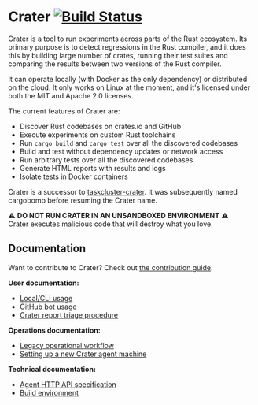 # Crater [![Build Status](https://travis-ci.org/rust-lang-nursery/crater.svg?branch=master)](https://travis-ci.org/rust-lang-nursery/crater)

Crater is a tool to run experiments across parts of the Rust ecosystem. Its
primary purpose is to detect regressions in the Rust compiler, and it does this
by building large number of crates, running their test suites and comparing the
results between two versions of the Rust compiler.

It can operate locally (with Docker as the only dependency) or distributed on
the cloud. It only works on Linux at the moment, and it's licensed under both
the MIT and Apache 2.0 licenses.

The current features of Crater are:

* Discover Rust codebases on crates.io and GitHub
* Execute experiments on custom Rust toolchains
* Run `cargo build` and `cargo test` over all the discovered codebases
* Build and test without dependency updates or network access
* Run arbitrary tests over all the discovered codebases
* Generate HTML reports with results and logs
* Isolate tests in Docker containers

Crater is a successor to
[taskcluster-crater](https://github.com/brson/taskcluster-crater). It was
subsequently named cargobomb before resuming the Crater name.

:warning: **DO NOT RUN CRATER IN AN UNSANDBOXED ENVIRONMENT** :warning:  
Crater executes malicious code that will destroy what you love.

## Documentation

Want to contribute to Crater? Check out [the contribution
guide](CONTRIBUTING.md).

**User documentation:**

* [Local/CLI usage](docs/cli-usage.md)
* [GitHub bot usage](docs/bot-usage.md)
* [Crater report triage procedure](docs/report-triage.md)

**Operations documentation:**

* [Legacy operational workflow](docs/legacy-workflow.md)
* [Setting up a new Crater agent machine](docs/agent-machine-setup.md)

**Technical documentation:**

* [Agent HTTP API specification](docs/agent-http-api.md)
* [Build environment](docs/build-environment.md)
